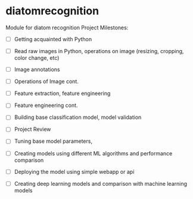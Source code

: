 # diatomrecognition
Module for diatom recognition
Project Milestones:

- [ ] Getting acquainted with Python
- [ ] Read raw images in Python, operations on image (resizing, cropping, color change, etc)
- [ ] Image annotations
- [ ] Operations of Image cont.
- [ ] Feature extraction, feature engineering
- [ ] Feature engineering cont.
- [ ] Building base classification model, model validation
- [ ] Project Review
- [ ] Tuning base model parameters,
- [ ] Creating models using different ML algorithms and performance comparison
- [ ] Deploying the model using simple webapp or api
- [ ] Creating deep learning models and comparison with machine learning models

